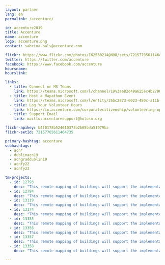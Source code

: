 ```yaml
---
layout: partner
lang: en
permalink: /accenture/

id: accenture2019
title: Accenture
name: accenture
logo: accenture.png
contact: sabrina.bals@accenture.com

flickr: https://www.flickr.com/photos/162530214@N08/sets/72157705611464735/
twitter: https://twitter.com/accenture
facebook: https://www.facebook.com/accenture
hoursname:
hourslink:

links:
  - title: Connect on MS Teams
    link: https://teams.microsoft.com/l/channel/19%3aa82d49a625ec4b2796fb596b99403cf7%40thread.skype/Missing%2520Maps?groupId=850f4fb3-b038-4438-b589-e01b89277e21&tenantId=e0793d39-0939-496d-b129-198edd916feb
  - title: Host a Mapathon Event
    link: https://teams.microsoft.com/l/entity/26bc2873-6023-480c-a11b-76b66605ce8c/_djb2_msteams_prefix_3511410082?context=%7B%22subEntityId%22%3Anull%2C%22channelId%22%3A%2219%3Aa82d49a625ec4b2796fb596b99403cf7%40thread.skype%22%7D&groupId=850f4fb3-b038-4438-b589-e01b89277e21&tenantId=e0793d39-0939-496d-b129-198edd916feb
  - title: Log Your Volunteer Hours
    link: https://in.accenture.com/corporatecitizenship/volunteering-opportunity/virtual-volunteering/
  - title: Support Email
    link: mailto:accenturesupport@hotosm.org

flickr-apikey: b4f0178b524610373b2b65bda51979ba
flickr-setId: 72157705611464735

primary-hashtag: accenture
subhashtags:
  - acn*
  - dublinacn19
  - acngraddublin19
  - acnfy22
  - acnfy23

tm-projects:
  - id: 12793
    desc: "This remote mapping of buildings will support the implementation of planned activities and largely the generation of data for humanitarian activities in the identified provinces."
  - id: 12794
    desc: "This remote mapping of buildings will support the implementation of planned activities and largely the generation of data for humanitarian activities in the identified provinces."
  - id: 13119
    desc: "This remote mapping of buildings will support the implementation of planned activities and largely the generation of data for humanitarian activities in the identified provinces."
  - id: 13174
    desc: "This remote mapping of buildings will support the implementation of planned activities and largely the generation of data for humanitarian activities in the identified provinces."
  - id: 13355
    desc: "This remote mapping of buildings will support the implementation of planned activities and largely the generation of data for humanitarian activities in the identified provinces."
  - id: 13356
    desc: "This remote mapping of buildings will support the implementation of planned activities and largely the generation of data for humanitarian activities in the identified provinces."
  - id: 13357
    desc: "This remote mapping of buildings will support the implementation of planned activities and largely the generation of data for humanitarian activities in the identified provinces."
  - id: 13358
    desc: "This remote mapping of buildings will support the implementation of planned activities and largely the generation of data for humanitarian activities in the identified provinces."

---
```

